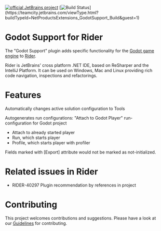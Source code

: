 [![official JetBrains project](https://jb.gg/badges/official-flat-square.svg)](https://confluence.jetbrains.com/display/ALL/JetBrains+on+GitHub)
[![Build Status](https://teamcity.jetbrains.com/app/rest/builds/buildType:(id:NetProductsExtensions_GodotSupport_Build)/statusIcon.svg?guest=1)](https://teamcity.jetbrains.com/viewType.html?buildTypeId=NetProductsExtensions_GodotSupport_Build&guest=1)
 
# Godot Support for Rider

The "Godot Support" plugin adds specific functionality for the [Godot game engine](https://godotengine.org/) to [Rider](https://www.jetbrains.com/rider/).

Rider is JetBrains' cross platform .NET IDE, based on ReSharper and the IntelliJ Platform. It can be used on Windows, Mac and Linux providing rich code navigation, inspections and refactorings.

# Features

Automatically changes active solution configuration to Tools

Autogenerates run configurations: "Attach to Godot Player" run-configuration for Godot project
 - Attach to already started player
 - Run, which starts player
 - Profile, which starts player with profiler

Fields marked with [Export] attribute would not be marked as not-initialized.

# Related issues in Rider

- RIDER-40297 Plugin recommendation by references in project

# Contributing

This project welcomes contributions and suggestions.
Please have a look at our [Guidelines](CONTRIBUTING.md) for contributing.
